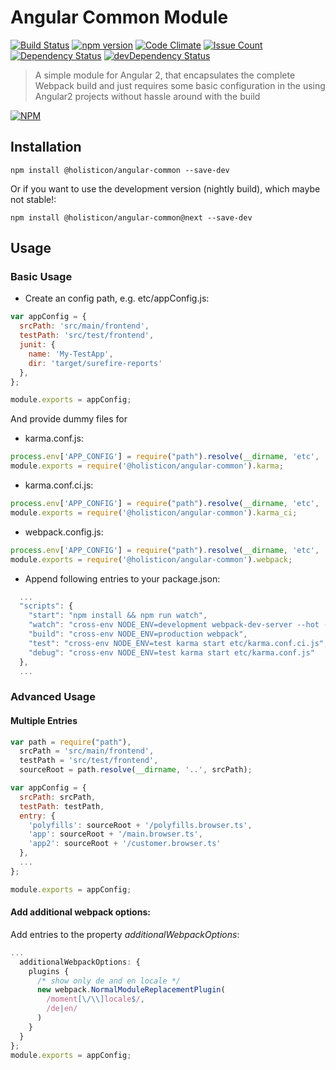 # Angular Common Module

[![Build Status](https://travis-ci.org/holisticon/angular-common.svg?branch=master)](https://travis-ci.org/holisticon/angular-common)
[![npm version](https://badge.fury.io/js/%40holisticon%2Fangular-common.svg)](https://badge.fury.io/js/%40holisticon%2Fangular-common)
[![Code Climate](https://codeclimate.com/github/holisticon/angular-common/badges/gpa.svg)](https://codeclimate.com/github/holisticon/angular-common) 
[![Issue Count](https://codeclimate.com/github/holisticon/angular-common/badges/issue_count.svg)](https://codeclimate.com/github/holisticon/angular-common) 
[![Dependency Status](https://david-dm.org/holisticon/angular-common.svg)](https://david-dm.org/holisticon/angular-common) 
[![devDependency Status](https://david-dm.org/holisticon/angular-common/dev-status.svg)](https://david-dm.org/holisticon/angular-common#info=devDependencies)

> A simple module for Angular 2, that encapsulates the complete Webpack build and just requires some basic configuration in the using Angular2 projects without hassle around with the build

[![NPM](https://nodei.co/npm/@holisticon/angular-common.png?downloads=true&downloadRank=true&stars=true)](https://nodei.co/npm/@holisticon/angular-common/)

## Installation

```
npm install @holisticon/angular-common --save-dev
```

Or if you want to use the development version (nightly build), which maybe not stable!:

```
npm install @holisticon/angular-common@next --save-dev
```
## Usage

### Basic Usage
* Create an config path, e.g. etc/appConfig.js:

```javascript
var appConfig = {
  srcPath: 'src/main/frontend',
  testPath: 'src/test/frontend',
  junit: {
    name: 'My-TestApp',
    dir: 'target/surefire-reports'
  },
};

module.exports = appConfig;

```

And provide dummy files for
* karma.conf.js:
```javascript
process.env['APP_CONFIG'] = require("path").resolve(__dirname, 'etc', 'appConfig.js');
module.exports = require('@holisticon/angular-common').karma;
```
* karma.conf.ci.js:
```javascript
process.env['APP_CONFIG'] = require("path").resolve(__dirname, 'etc', 'appConfig.js');
module.exports = require('@holisticon/angular-common').karma_ci;
```
* webpack.config.js:
```javascript
process.env['APP_CONFIG'] = require("path").resolve(__dirname, 'etc', 'appConfig.js');
module.exports = require('@holisticon/angular-common').webpack;
```
* Append following entries to your package.json:
```javascript
  ...
  "scripts": {
    "start": "npm install && npm run watch",
    "watch": "cross-env NODE_ENV=development webpack-dev-server --hot --inline --colors --progress --display-error-details --port 3000 ",
    "build": "cross-env NODE_ENV=production webpack",
    "test": "cross-env NODE_ENV=test karma start etc/karma.conf.ci.js",
    "debug": "cross-env NODE_ENV=test karma start etc/karma.conf.js"
  },
  ...
```

### Advanced Usage

#### Multiple Entries

```javascript
var path = require("path"),
  srcPath = 'src/main/frontend',
  testPath = 'src/test/frontend',
  sourceRoot = path.resolve(__dirname, '..', srcPath);

var appConfig = {
  srcPath: srcPath,
  testPath: testPath,
  entry: {
    'polyfills': sourceRoot + '/polyfills.browser.ts',
    'app': sourceRoot + '/main.browser.ts',
    'app2': sourceRoot + '/customer.browser.ts'
  },
  ...
};

module.exports = appConfig;

```



#### Add additional webpack options:

Add entries to the property *additionalWebpackOptions*:
```javascript
...
  additionalWebpackOptions: {
    plugins {
      /* show only de and en locale */
      new webpack.NormalModuleReplacementPlugin(
        /moment[\/\\]locale$/,
        /de|en/
      )
    }
  }
};
module.exports = appConfig;

```

